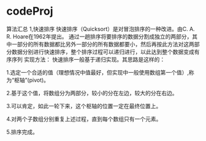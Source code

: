 # codeProj
算法汇总
1,快速排序
快速排序（Quicksort）是对冒泡排序的一种改进。由C. A. R. Hoare在1962年提出。
通过一趟排序将要排序的数据分割成独立的两部分，其中一部分的所有数据都比另外一部分的所有数据都要小，然后再按此方法对这两部分数据分别进行快速排序，整个排序过程可以递归进行，以此达到整个数据变成有序序列
实现方法：
快速排序一般基于递归实现。其思路是这样的：

1.选定一个合适的值（理想情况中值最好，但实现中一般使用数组第一个值）,称为“枢轴”(pivot)。

2.基于这个值，将数组分为两部分，较小的分在左边，较大的分在右边。

3.可以肯定，如此一轮下来，这个枢轴的位置一定在最终位置上。

4.对两个子数组分别重复上述过程，直到每个数组只有一个元素。

5.排序完成。


